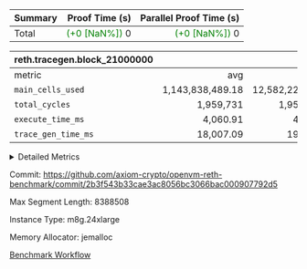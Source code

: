 | Summary | Proof Time (s) | Parallel Proof Time (s) |
|:---|---:|---:|
| Total | <span style='color: green'>(+0 [NaN%])</span> 0 | <span style='color: green'>(+0 [NaN%])</span> 0 |


| reth.tracegen.block_21000000 |||||
|:---|---:|---:|---:|---:|
|metric|avg|sum|max|min|
| `main_cells_used     ` |  1,143,838,489.18 |  12,582,223,381 |  1,923,832,824 |  289,549,833 |
| `total_cycles        ` |  1,959,731 |  1,959,731 |  1,959,731 |  1,959,731 |
| `execute_time_ms     ` |  4,060.91 |  44,670 |  7,444 |  338 |
| `trace_gen_time_ms   ` |  18,007.09 |  198,078 |  24,947 |  10,986 |



<details>
<summary>Detailed Metrics</summary>

| group | block_number | segment | trace_gen_time_ms | total_cycles | main_cells_used | execute_time_ms |
| --- | --- | --- | --- | --- | --- | --- |
| reth.tracegen.block_21000000 | 21000000 | 0 | 12,263 |  | 988,902,588 | 4,261 | 
| reth.tracegen.block_21000000 | 21000000 | 1 | 12,717 |  | 985,971,705 | 3,678 | 
| reth.tracegen.block_21000000 | 21000000 | 10 | 18,023 | 1,959,731 | 289,549,833 | 338 | 
| reth.tracegen.block_21000000 | 21000000 | 2 | 14,061 |  | 986,852,390 | 4,050 | 
| reth.tracegen.block_21000000 | 21000000 | 3 | 10,986 |  | 1,427,736,905 | 1,099 | 
| reth.tracegen.block_21000000 | 21000000 | 4 | 19,003 |  | 1,355,122,966 | 7,444 | 
| reth.tracegen.block_21000000 | 21000000 | 5 | 18,631 |  | 1,089,024,885 | 4,340 | 
| reth.tracegen.block_21000000 | 21000000 | 6 | 21,112 |  | 1,149,918,910 | 5,275 | 
| reth.tracegen.block_21000000 | 21000000 | 7 | 21,972 |  | 1,108,442,394 | 5,242 | 
| reth.tracegen.block_21000000 | 21000000 | 8 | 24,363 |  | 1,276,867,981 | 5,215 | 
| reth.tracegen.block_21000000 | 21000000 | 9 | 24,947 |  | 1,923,832,824 | 3,728 | 

</details>


Commit: https://github.com/axiom-crypto/openvm-reth-benchmark/commit/2b3f543b33cae3ac8056bc3066bac000907792d5

Max Segment Length: 8388508

Instance Type: m8g.24xlarge

Memory Allocator: jemalloc

[Benchmark Workflow](https://github.com/axiom-crypto/openvm-reth-benchmark/actions/runs/13144175653)
